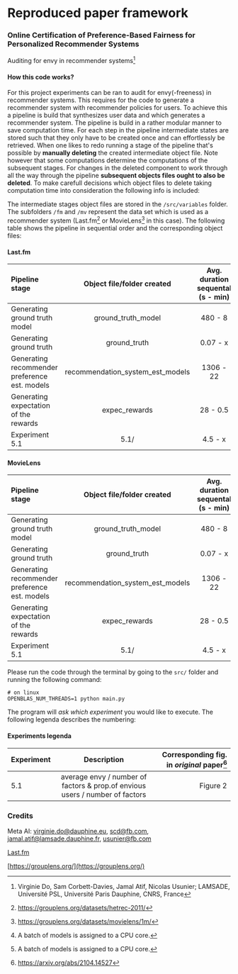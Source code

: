 # Reproduced paper framework 
### Online Certification of Preference-Based Fairness for Personalized Recommender Systems
Auditing for envy in recommender systems[^1]
#### How this code works?
For this project experiments can be ran to audit for envy(-freeness) in recommender systems.
This requires for the code to generate a recommender system with recommender policies for users.
To achieve this a pipeline is build that synthesizes user data and which generates a recommender system.
The pipeline is build in a rather modular manner to save computation time.
For each step in the pipeline intermediate states are stored such that they only have to be created once and can effortlessly be retrieved.
When one likes to redo running a stage of the pipeline that's possible by **manually deleting** the created intermediate object file. 
Note however that some computations determine the computations of the subsequent stages. 
For changes in the deleted component to work through all the way through the pipeline **subsequent objects files ought to also be deleted**. 
To make carefull decisions which object files to delete taking computation time into consideration the following info is included:

The intermediate stages object files are stored in the ```/src/variables``` folder.
The subfolders ```/fm``` and ```/mv``` represent the data set which is used as a recommender system (Last.fm[^2] or MovieLens[^3] in this case). The following table shows the pipeline in sequential order and the corresponding object files:

#### Last.fm
| Pipeline stage                                | Object file/folder created          | Avg. duration sequental (s - min)  |  Avg. duration multiprocessing batch[^4] |
| :---                                          |    :----:                           |    :----:                           |                        ---: |
| Generating ground truth model                 | ground\_truth\_model                | 480 - 8                     | | 
| Generating ground truth                       | ground\_truth                       | 0.07 - x                    | | 
| Generating recommender preference est. models | recommendation\_system_est\_models  | 1306 - 22                   |1250 - 21 | 
| Generating expectation of the rewards         | expec\_rewards                      | 28 - 0.5                    | | 
| Experiment 5.1                                |  5.1/                               | 4.5 - x                     | | 

#### MovieLens
| Pipeline stage                                | Object file/folder created          | Avg. duration sequental (s - min)  |  Avg. duration multiprocessing batch[^4] |
| :---                                          |    :----:                           |    :----:                           |                        ---: |
| Generating ground truth model                 | ground\_truth\_model                | 480 - 8                     | | 
| Generating ground truth                       | ground\_truth                       | 0.07 - x                    | | 
| Generating recommender preference est. models | recommendation\_system_est\_models  | 1306 - 22                   | 3153.75 - 52 | 
| Generating expectation of the rewards         | expec\_rewards                      | 28 - 0.5                    | | 
| Experiment 5.1                                |  5.1/                               | 4.5 - x                     | | 




Please run the code through the terminal by going to the ```src/``` folder and running the following command:

```
# on linux
OPENBLAS_NUM_THREADS=1 python main.py
```

The program will *ask which experiment* you would like to execute. The following legenda describes the numbering: 

#### Experiments legenda
| Experiment       | Description                          | Corresponding fig. in *original* paper[^5] | 
| :-               |    :----:                            |                                       ---: |
| 5.1              | average envy / number of factors & prop.of envious users / number of factors | Figure 2                                   |


### Credits
Meta AI:
virginie.do@dauphine.eu, scd@fb.com, jamal.atif@lamsade.dauphine.fr, usunier@fb.com

[Last.fm](https://www.last.fm/)

[https://grouplens.org/](https://grouplens.org/)

[^1]: Virginie Do, Sam Corbett-Davies, Jamal Atif, Nicolas Usunier; LAMSADE, Université PSL, Université Paris Dauphine, CNRS, France
[^2]: https://grouplens.org/datasets/hetrec-2011/
[^3]: https://grouplens.org/datasets/movielens/1m/
[^4]: A batch of models is assigned to a CPU core.
[^5]: https://arxiv.org/abs/2104.14527

